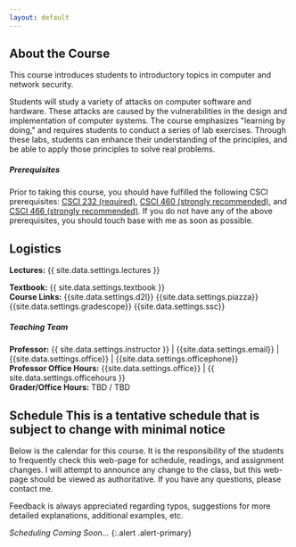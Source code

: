 ```yaml
---
layout: default
---
```


## About the Course

This course introduces students to introductory topics in computer and network security.

Students will study a variety of attacks on computer software and hardware.
These attacks are caused by the vulnerabilities in the design and implementation of computer systems.
The course emphasizes "learning by doing," and requires students to conduct a series of lab exercises.
Through these labs, students can enhance their understanding of the principles, and be able to apply those principles to solve real problems.

##### Prerequisites

Prior to taking this course, you should have fulfilled the following CSCI prerequisites:
[CSCI 232 (required)](http://catalog.montana.edu/search/?P=CSCI%20232),
[CSCI 460 (strongly recommended)](http://catalog.montana.edu/search/?P=CSCI%20460), and
[CSCI 466 (strongly recommended)](http://catalog.montana.edu/search/?P=CSCI%20466).
If you do not have any of the above prerequisites, you should touch base with me as soon as possible.

## Logistics

**Lectures:** {{ site.data.settings.lectures }} <br/>
<!-- **Final Exam:** {{ site.data.settings.finalexamdate }} <br/> -->
**Textbook:** {{ site.data.settings.textbook }} <br/>
**Course Links:**
{{site.data.settings.d2l}}
{{site.data.settings.piazza}}
{{site.data.settings.gradescope}}
{{site.data.settings.ssc}}

##### Teaching Team

**Professor:** {{ site.data.settings.instructor }} | {{site.data.settings.email}} | {{site.data.settings.office}} | {{site.data.settings.officephone}} <br/>
**Professor Office Hours:** {{site.data.settings.office}} | {{ site.data.settings.officehours }} <br/>
**Grader/Office Hours:** TBD / TBD <br/>

## Schedule <span class="note">This is a tentative schedule that is subject to change with minimal notice</span>

Below is the calendar for this course.
It is the responsibility of the students to frequently check this web-page for schedule, readings, and assignment changes.
I will attempt to announce any change to the class, but this web-page should be viewed as authoritative.
If you have any questions, please contact me.

Feedback is always appreciated regarding typos, suggestions for more detailed explanations, additional examples, etc.


_Scheduling Coming Soon..._
{:.alert .alert-primary}
